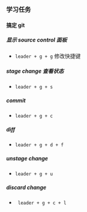 ### 学习任务

#### 搞定 git 

##### 显示 source control 面板

- `leader + g + g` 修改快捷键

##### stage change 查看状态

- `leader + g + s`

##### commit

- `leader + g + c`


##### diff

- `leader + g + d + f`

##### unstage change

- `leader + g + u`

##### discard change

- ` leader + g + c + l`